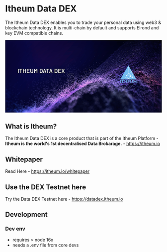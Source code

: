 # Itheum Data DEX
The Itheum Data DEX enables you to trade your personal data using web3 & blockchain technology. It is multi-chain by default and supports Elrond and key EVM compatible chains. 

![Itheum Data DEX](https://raw.githubusercontent.com/Itheum/data-dex/main/itheum-dex-hero.png)

## What is Itheum?
The Itheum Data DEX is a core product that is part of the Itheum Platform - **Itheum is the world's 1st decentralised Data Brokarage.** - https://itheum.io

## Whitepaper
Read Here - https://itheum.io/whitepaper

## Use the DEX Testnet here
Try the Data DEX Testnet here - https://datadex.itheum.io

## Development

### Dev env
- requires > node 16x
- needs a .env file from core devs
